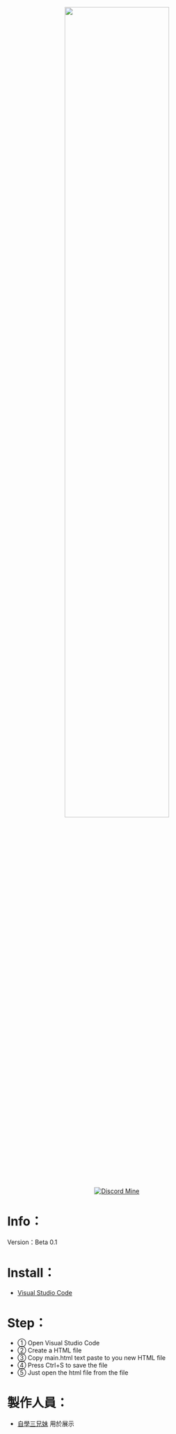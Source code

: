 <p align="center">
    <img src="https://i.imgur.com/ZiJ0r7y.png" style="width: 69%">
</p>

<div align="center">
    
[![Discord Mine](https://img.shields.io/discord/1140266441082404924?label=discord&logo=discord&logoColor=white)](Https://discord.gg/cSpScV2u)

</div>

# Info：
Version：Beta 0.1
# Install：
- [Visual Studio Code](https://code.visualstudio.com/download)
# Step：
- ① Open Visual Studio Code
- ② Create a HTML file
- ③ Copy main.html text paste to you new HTML file
- ④ Press Ctrl+S to save the file
- ⑤ Just open the html file from the file
# 製作人員：
- [自學三兄妹](https://www.youtube.com/@NightWolf-to8mv) 用於展示







